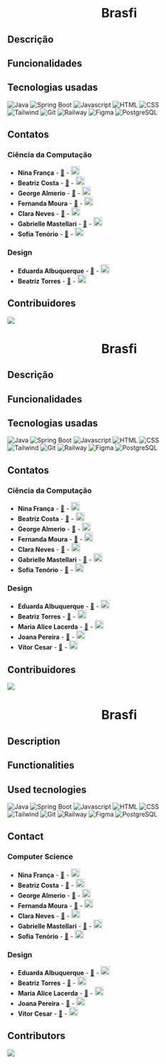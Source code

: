<h1 align="center">Brasfi</h1>

## Descrição

## Funcionalidades

## Tecnologias usadas
![Java](https://img.shields.io/badge/Java-ED8B00?style=for-the-badge&logo=openjdk&logoColor=white)
![Spring Boot](https://img.shields.io/badge/SpringBoot-6DB33F?style=flat-square&logo=Spring&logoColor=white)
![Javascript](https://img.shields.io/badge/JavaScript-F7DF1E?style=for-the-badge&logo=javascript&logoColor=black)
![HTML](https://img.shields.io/badge/HTML5-E34F26?style=for-the-badge&logo=html5&logoColor=white)
![CSS](https://img.shields.io/badge/CSS3-1572B6?style=for-the-badge&logo=css3&logoColor=white)
<br>
![Tailwind](https://img.shields.io/badge/Tailwind_CSS-38B2AC?style=for-the-badge&logo=tailwind-css&logoColor=white)
![Git](https://img.shields.io/badge/git-%23F05033.svg?style=for-the-badge&logo=git&logoColor=white)
![Railway](https://img.shields.io/badge/Railway-000000?style=for-the-badge&logo=railway&logoColor=white)
![Figma](https://img.shields.io/badge/Figma-F24E1E?style=for-the-badge&logo=figma&logoColor=white)
![PostgreSQL](https://img.shields.io/badge/PostgreSQL-316192?style=for-the-badge&logo=postgresql&logoColor=white)

## Contatos

### Ciência da Computação
- **Nina França** - <a href="mailto:nhffbs@cesar.school">📧</a> - <a href="https://www.linkedin.com/in/ninafran%C3%A7afernandes/"><img src="https://upload.wikimedia.org/wikipedia/commons/c/ca/LinkedIn_logo_initials.png" width="20"></a>
- **Beatriz Costa** - <a href="mailto:bvcp@cesar.school">📧</a> - <a href="https://www.linkedin.com/in/beatriz-costaa/"><img src="https://upload.wikimedia.org/wikipedia/commons/c/ca/LinkedIn_logo_initials.png" width="20"></a>
- **George Almerio** - <a href="mailto:gaan@cesar.school">📧</a> - <a href="https://www.linkedin.com/in/george-neto-9b872726b/"><img src="https://upload.wikimedia.org/wikipedia/commons/c/ca/LinkedIn_logo_initials.png" width="20"></a>
- **Fernanda Moura** - <a href="mailto:mfomd@cesar.school">📧</a> - <a href="https://www.linkedin.com/in/maria-fernanda-oliveira-de-moura-duarte-428b89319/"><img src="https://upload.wikimedia.org/wikipedia/commons/c/ca/LinkedIn_logo_initials.png" width="20"></a>
- **Clara Neves** - <a href="mailto:mcsan@cesar.school">📧</a> - <a href="https://www.linkedin.com/in/claranevess/"><img src="https://upload.wikimedia.org/wikipedia/commons/c/ca/LinkedIn_logo_initials.png" width="20"></a>
- **Gabrielle Mastellari** - <a href="mailto:gmv2@cesar.school">📧</a> - <a href="https://www.linkedin.com/in/gabsmastellari/"><img src="https://upload.wikimedia.org/wikipedia/commons/c/ca/LinkedIn_logo_initials.png" width="20"></a>
- **Sofia Tenório** - <a href="mailto:sgt@cesar.school">📧</a> - <a href="https://www.linkedin.com/in/sofia-tenorio2/"><img src="https://upload.wikimedia.org/wikipedia/commons/c/ca/LinkedIn_logo_initials.png" width="20"></a>

### Design
- **Eduarda Albuquerque** - <a href="mailto:meas@cesar.school">📧</a> - <a href="https://www.linkedin.com/in/mariaedualb/"><img src="https://upload.wikimedia.org/wikipedia/commons/c/ca/LinkedIn_logo_initials.png" width="20"></a>
- **Beatriz Torres** - <a href="mailto:bctsm@cesar.school">📧</a> - <a href="https://www.linkedin.com/in/beatriztorrel/"><img src="https://upload.wikimedia.org/wikipedia/commons/c/ca/LinkedIn_logo_initials.png" width="20"></a>

## Contribuidores
<a href="https://github.com/claranevess/BRASFI/graphs/contributors">
  <img src="https://contrib.rocks/image?repo=claranevess/BRASFI" />
</a>

#

<h1 align="center">Brasfi</h1>

## Descrição

## Funcionalidades

## Tecnologias usadas
![Java](https://img.shields.io/badge/Java-ED8B00?style=for-the-badge&logo=openjdk&logoColor=white)
![Spring Boot](https://img.shields.io/badge/SpringBoot-6DB33F?style=flat-square&logo=Spring&logoColor=white)
![Javascript](https://img.shields.io/badge/JavaScript-F7DF1E?style=for-the-badge&logo=javascript&logoColor=black)
![HTML](https://img.shields.io/badge/HTML5-E34F26?style=for-the-badge&logo=html5&logoColor=white)
![CSS](https://img.shields.io/badge/CSS3-1572B6?style=for-the-badge&logo=css3&logoColor=white)
<br>
![Tailwind](https://img.shields.io/badge/Tailwind_CSS-38B2AC?style=for-the-badge&logo=tailwind-css&logoColor=white)
![Git](https://img.shields.io/badge/git-%23F05033.svg?style=for-the-badge&logo=git&logoColor=white)
![Railway](https://img.shields.io/badge/Railway-000000?style=for-the-badge&logo=railway&logoColor=white)
![Figma](https://img.shields.io/badge/Figma-F24E1E?style=for-the-badge&logo=figma&logoColor=white)
![PostgreSQL](https://img.shields.io/badge/PostgreSQL-316192?style=for-the-badge&logo=postgresql&logoColor=white)

## Contatos

### Ciência da Computação
- **Nina França** - <a href="mailto:nhffbs@cesar.school">📧</a> - <a href="https://www.linkedin.com/in/ninafran%C3%A7afernandes/"><img src="https://upload.wikimedia.org/wikipedia/commons/c/ca/LinkedIn_logo_initials.png" width="20"></a>
- **Beatriz Costa** - <a href="mailto:bvcp@cesar.school">📧</a> - <a href="https://www.linkedin.com/in/beatriz-costaa/"><img src="https://upload.wikimedia.org/wikipedia/commons/c/ca/LinkedIn_logo_initials.png" width="20"></a>
- **George Almerio** - <a href="mailto:gaan@cesar.school">📧</a> - <a href="https://www.linkedin.com/in/george-neto-9b872726b/"><img src="https://upload.wikimedia.org/wikipedia/commons/c/ca/LinkedIn_logo_initials.png" width="20"></a>
- **Fernanda Moura** - <a href="mailto:mfomd@cesar.school">📧</a> - <a href="https://www.linkedin.com/in/maria-fernanda-oliveira-de-moura-duarte-428b89319/"><img src="https://upload.wikimedia.org/wikipedia/commons/c/ca/LinkedIn_logo_initials.png" width="20"></a>
- **Clara Neves** - <a href="mailto:mcsan@cesar.school">📧</a> - <a href="https://www.linkedin.com/in/claranevess/"><img src="https://upload.wikimedia.org/wikipedia/commons/c/ca/LinkedIn_logo_initials.png" width="20"></a>
- **Gabrielle Mastellari** - <a href="mailto:gmv2@cesar.school">📧</a> - <a href="https://www.linkedin.com/in/gabsmastellari/"><img src="https://upload.wikimedia.org/wikipedia/commons/c/ca/LinkedIn_logo_initials.png" width="20"></a>
- **Sofia Tenório** - <a href="mailto:sgt@cesar.school">📧</a> - <a href="https://www.linkedin.com/in/sofia-tenorio2/"><img src="https://upload.wikimedia.org/wikipedia/commons/c/ca/LinkedIn_logo_initials.png" width="20"></a>

### Design
- **Eduarda Albuquerque** - <a href="mailto:meas@cesar.school">📧</a> - <a href="https://www.linkedin.com/in/mariaedualb/"><img src="https://upload.wikimedia.org/wikipedia/commons/c/ca/LinkedIn_logo_initials.png" width="20"></a>
- **Beatriz Torres** - <a href="mailto:bctsm@cesar.school">📧</a> - <a href="https://www.linkedin.com/in/beatriztorrel/"><img src="https://upload.wikimedia.org/wikipedia/commons/c/ca/LinkedIn_logo_initials.png" width="20"></a>
- **Maria Alice Lacerda** - <a href="mailto:malca@cesar.school">📧</a> - <a href="https://www.linkedin.com/in/malcaart/"><img src="https://upload.wikimedia.org/wikipedia/commons/c/ca/LinkedIn_logo_initials.png" width="20"></a>
- **Joana Pereira** - <a href="mailto:jfps@cesar.school">📧</a> - <a href="https://www.linkedin.com/in/joana-flora-pereira-spanudarkis-16a30428a?utm_source=share&utm_campaign=share_via&utm_content=profile&utm_medium=android_app"><img src="https://upload.wikimedia.org/wikipedia/commons/c/ca/LinkedIn_logo_initials.png" width="20"></a>
- **Vítor Cesar** - <a href="mailto:vcsa@cesar.school">📧</a> - <a href="http://linkedin.com/in/vítor-césar-andrade-3088a72bb"><img src="https://upload.wikimedia.org/wikipedia/commons/c/ca/LinkedIn_logo_initials.png" width="20"></a>

## Contribuidores
<a href="https://github.com/claranevess/BRASFI/graphs/contributors">
  <img src="https://contrib.rocks/image?repo=claranevess/BRASFI" />
</a>

#

<h1 align="center">Brasfi</h1>

## Description

## Functionalities

## Used tecnologies
![Java](https://img.shields.io/badge/Java-ED8B00?style=for-the-badge&logo=openjdk&logoColor=white)
![Spring Boot](https://img.shields.io/badge/SpringBoot-6DB33F?style=flat-square&logo=Spring&logoColor=white)
![Javascript](https://img.shields.io/badge/JavaScript-F7DF1E?style=for-the-badge&logo=javascript&logoColor=black)
![HTML](https://img.shields.io/badge/HTML5-E34F26?style=for-the-badge&logo=html5&logoColor=white)
![CSS](https://img.shields.io/badge/CSS3-1572B6?style=for-the-badge&logo=css3&logoColor=white)
<br>
![Tailwind](https://img.shields.io/badge/Tailwind_CSS-38B2AC?style=for-the-badge&logo=tailwind-css&logoColor=white)
![Git](https://img.shields.io/badge/git-%23F05033.svg?style=for-the-badge&logo=git&logoColor=white)
![Railway](https://img.shields.io/badge/Railway-000000?style=for-the-badge&logo=railway&logoColor=white)
![Figma](https://img.shields.io/badge/Figma-F24E1E?style=for-the-badge&logo=figma&logoColor=white)
![PostgreSQL](https://img.shields.io/badge/PostgreSQL-316192?style=for-the-badge&logo=postgresql&logoColor=white)

## Contact

### Computer Science
- **Nina França** - <a href="mailto:nhffbs@cesar.school">📧</a> - <a href="https://www.linkedin.com/in/ninafran%C3%A7afernandes/"><img src="https://upload.wikimedia.org/wikipedia/commons/c/ca/LinkedIn_logo_initials.png" width="20"></a>
- **Beatriz Costa** - <a href="mailto:bvcp@cesar.school">📧</a> - <a href="https://www.linkedin.com/in/beatriz-costaa/"><img src="https://upload.wikimedia.org/wikipedia/commons/c/ca/LinkedIn_logo_initials.png" width="20"></a>
- **George Almerio** - <a href="mailto:gaan@cesar.school">📧</a> - <a href="https://www.linkedin.com/in/george-neto-9b872726b/"><img src="https://upload.wikimedia.org/wikipedia/commons/c/ca/LinkedIn_logo_initials.png" width="20"></a>
- **Fernanda Moura** - <a href="mailto:mfomd@cesar.school">📧</a> - <a href="https://www.linkedin.com/in/maria-fernanda-oliveira-de-moura-duarte-428b89319/"><img src="https://upload.wikimedia.org/wikipedia/commons/c/ca/LinkedIn_logo_initials.png" width="20"></a>
- **Clara Neves** - <a href="mailto:mcsan@cesar.school">📧</a> - <a href="https://www.linkedin.com/in/claranevess/"><img src="https://upload.wikimedia.org/wikipedia/commons/c/ca/LinkedIn_logo_initials.png" width="20"></a>
- **Gabrielle Mastellari** - <a href="mailto:gmv2@cesar.school">📧</a> - <a href="https://www.linkedin.com/in/gabsmastellari/"><img src="https://upload.wikimedia.org/wikipedia/commons/c/ca/LinkedIn_logo_initials.png" width="20"></a>
- **Sofia Tenório** - <a href="mailto:sgt@cesar.school">📧</a> - <a href="https://www.linkedin.com/in/sofia-tenorio2/"><img src="https://upload.wikimedia.org/wikipedia/commons/c/ca/LinkedIn_logo_initials.png" width="20"></a>

### Design
- **Eduarda Albuquerque** - <a href="mailto:meas@cesar.school">📧</a> - <a href="https://www.linkedin.com/in/mariaedualb/"><img src="https://upload.wikimedia.org/wikipedia/commons/c/ca/LinkedIn_logo_initials.png" width="20"></a>
- **Beatriz Torres** - <a href="mailto:bctsm@cesar.school">📧</a> - <a href="https://www.linkedin.com/in/beatriztorrel/"><img src="https://upload.wikimedia.org/wikipedia/commons/c/ca/LinkedIn_logo_initials.png" width="20"></a>
- **Maria Alice Lacerda** - <a href="mailto:malca@cesar.school">📧</a> - <a href="https://www.linkedin.com/in/malcaart/"><img src="https://upload.wikimedia.org/wikipedia/commons/c/ca/LinkedIn_logo_initials.png" width="20"></a>
- **Joana Pereira** - <a href="mailto:jfps@cesar.school">📧</a> - <a href="https://www.linkedin.com/in/joana-flora-pereira-spanudarkis-16a30428a?utm_source=share&utm_campaign=share_via&utm_content=profile&utm_medium=android_app"><img src="https://upload.wikimedia.org/wikipedia/commons/c/ca/LinkedIn_logo_initials.png" width="20"></a>
- **Vítor Cesar** - <a href="mailto:vcsa@cesar.school">📧</a> - <a href="http://linkedin.com/in/vítor-césar-andrade-3088a72bb"><img src="https://upload.wikimedia.org/wikipedia/commons/c/ca/LinkedIn_logo_initials.png" width="20"></a>

## Contributors
<a href="https://github.com/claranevess/BRASFI/graphs/contributors">
  <img src="https://contrib.rocks/image?repo=claranevess/BRASFI" />
</a>

